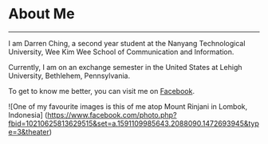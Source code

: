 # About Me
---
I am Darren Ching, a second year student at the Nanyang Technological University, Wee Kim Wee School of Communication and Information.

Currently, I am on an exchange semester in the United States at Lehigh University, Bethlehem, Pennsylvania.

To get to know me better, you can visit me on [Facebook](https://www.facebook.com/manucraze). 

![One of my favourite images is this of me atop Mount Rinjani in Lombok, Indonesia] (https://www.facebook.com/photo.php?fbid=10210625813629515&set=a.1591109985643.2088090.1472693945&type=3&theater) 
